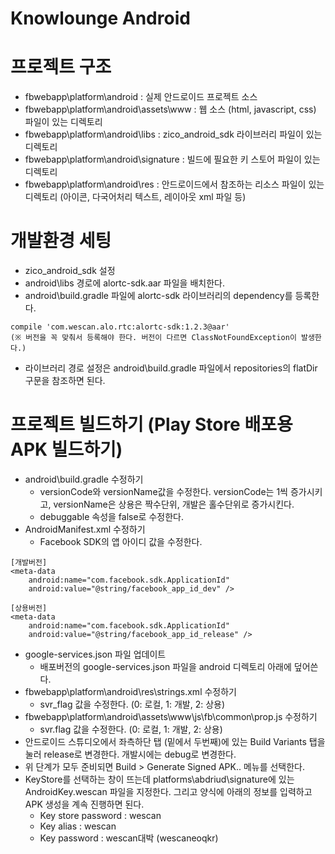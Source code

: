Knowlounge Android
======================

# 프로젝트 구조
  - fbwebapp\platform\android : 실제 안드로이드 프로젝트 소스
  - fbwebapp\platform\android\assets\www : 웹 소스 (html, javascript, css) 파일이 있는 디렉토리
  - fbwebapp\platform\android\libs : zico_android_sdk 라이브러리 파일이 있는 디렉토리
  - fbwebapp\platform\android\signature : 빌드에 필요한 키 스토어 파일이 있는 디렉토리
  - fbwebapp\platform\android\res : 안드로이드에서 참조하는 리소스 파일이 있는 디렉토리 (아이콘, 다국어처리 텍스트, 레이아웃 xml 파일 등)

# 개발환경 세팅
 - zico_android_sdk 설정
  - android\libs 경로에 alortc-sdk.aar 파일을 배치한다.
  - android\build.gradle 파일에 alortc-sdk 라이브러리의 dependency를 등록한다.
```
compile 'com.wescan.alo.rtc:alortc-sdk:1.2.3@aar'
(※ 버전을 꼭 맞춰서 등록해야 한다. 버전이 다르면 ClassNotFoundException이 발생한다.)
```
  - 라이브러리 경로 설정은 android\build.gradle 파일에서 repositories의 flatDir 구문을 참조하면 된다.

#  프로젝트 빌드하기 (Play Store 배포용 APK 빌드하기)
  - android\build.gradle 수정하기
     - versionCode와 versionName값을 수정한다. versionCode는 1씩 증가시키고, versionName은 상용은 짝수단위, 개발은 홀수단위로 증가시킨다.
     - debuggable 속성을 false로 수정한다.
  - AndroidManifest.xml 수정하기
     - Facebook SDK의 앱 아이디 값을 수정한다.
```
[개발버전]
<meta-data
	android:name="com.facebook.sdk.ApplicationId"
	android:value="@string/facebook_app_id_dev" />
```
```
[상용버전]
<meta-data
	android:name="com.facebook.sdk.ApplicationId"
	android:value="@string/facebook_app_id_release" />
```
  - google-services.json 파일 업데이트
    - 배포버전의 google-services.json 파일을 android 디렉토리 아래에 덮어쓴다.
  - fbwebapp\platform\android\res\strings.xml 수정하기
    - svr_flag 값을 수정한다. (0: 로컬, 1: 개발, 2: 상용)
  - fbwebapp\platform\android\assets\www\js\fb\common\prop.js 수정하기
    - svr.flag 값을 수정한다. (0: 로컬, 1: 개발, 2: 상용)
  - 안드로이드 스튜디오에서 좌측하단 탭 (밑에서 두번째)에 있는 Build Variants 탭을 눌러 release로 변경한다. 개발시에는 debug로 변경한다.
  - 위 단계가 모두 준비되면 Build > Generate Signed APK.. 메뉴를 선택한다.
  - KeyStore를 선택하는 창이 뜨는데 platforms\abdriud\signature에 있는 AndroidKey.wescan 파일을 지정한다. 그리고 양식에 아래의 정보를 입력하고 APK 생성을 계속 진행하면 된다.
    - Key store password : wescan
    - Key alias : wescan
    - Key password : wescan대박 (wescaneoqkr)
